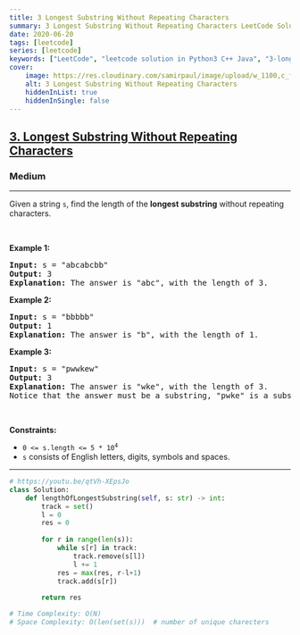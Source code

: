 ```yaml
---
title: 3 Longest Substring Without Repeating Characters
summary: 3 Longest Substring Without Repeating Characters LeetCode Solution Explained
date: 2020-06-20
tags: [leetcode]
series: [leetcode]
keywords: ["LeetCode", "leetcode solution in Python3 C++ Java", "3-longest-substring-without-repeating-characters LeetCode Solution Explained"]
cover:
    image: https://res.cloudinary.com/samirpaul/image/upload/w_1100,c_fit,co_rgb:FFFFFF,l_text:Arial_75_bold:3 Longest Substring Without Repeating Characters - Solution Explained/problem-solving.webp
    alt: 3 Longest Substring Without Repeating Characters
    hiddenInList: true
    hiddenInSingle: false
---
```



<h2><a href="https://leetcode.com/problems/longest-substring-without-repeating-characters/">3. Longest Substring Without Repeating Characters</a></h2><h3>Medium</h3><hr><div><p>Given a string <code>s</code>, find the length of the <strong>longest substring</strong> without repeating characters.</p>

<p>&nbsp;</p>
<p><strong>Example 1:</strong></p>

<pre><strong>Input:</strong> s = "abcabcbb"
<strong>Output:</strong> 3
<strong>Explanation:</strong> The answer is "abc", with the length of 3.
</pre>

<p><strong>Example 2:</strong></p>

<pre><strong>Input:</strong> s = "bbbbb"
<strong>Output:</strong> 1
<strong>Explanation:</strong> The answer is "b", with the length of 1.
</pre>

<p><strong>Example 3:</strong></p>

<pre><strong>Input:</strong> s = "pwwkew"
<strong>Output:</strong> 3
<strong>Explanation:</strong> The answer is "wke", with the length of 3.
Notice that the answer must be a substring, "pwke" is a subsequence and not a substring.
</pre>

<p>&nbsp;</p>
<p><strong>Constraints:</strong></p>

<ul>
	<li><code>0 &lt;= s.length &lt;= 5 * 10<sup>4</sup></code></li>
	<li><code>s</code> consists of English letters, digits, symbols and spaces.</li>
</ul>
</div>

---




```python
# https://youtu.be/qtVh-XEpsJo
class Solution:
    def lengthOfLongestSubstring(self, s: str) -> int:
        track = set()
        l = 0
        res = 0
        
        for r in range(len(s)):
            while s[r] in track:
                track.remove(s[l])
                l += 1                
            res = max(res, r-l+1)
            track.add(s[r])
        
        return res

# Time Complexity: O(N)   
# Space Complexity: O(len(set(s)))  # number of unique charecters
```
